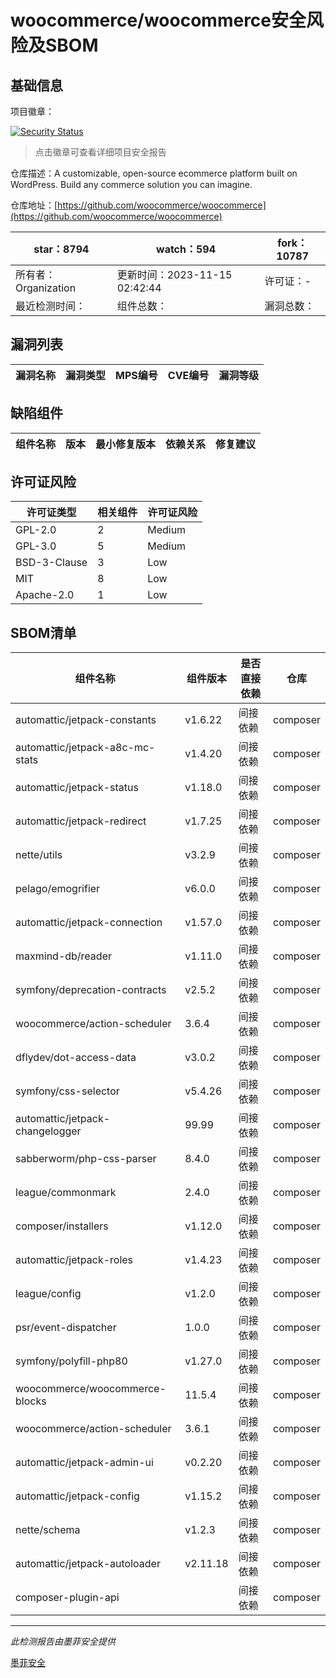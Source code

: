 # woocommerce/woocommerce安全风险及SBOM

## 基础信息

项目徽章：

[![Security Status](https://www.murphysec.com/platform3/v31/badge/1724501512467996672.svg)](https://www.murphysec.com/console/report/1694416112174133248/1724501512467996672)

> 点击徽章可查看详细项目安全报告

仓库描述：A customizable, open-source ecommerce platform built on WordPress. Build any commerce solution you can imagine.

仓库地址：[https://github.com/woocommerce/woocommerce](https://github.com/woocommerce/woocommerce)

| star：8794 | watch：594 | fork：10787 |
| ----------- | -------------- | ------------ |
| 所有者：Organization | 更新时间：2023-11-15 02:42:44 | 许可证：- |
| 最近检测时间： | 组件总数： | 漏洞总数： |




## 漏洞列表

| 漏洞名称 | 漏洞类型 | MPS编号 | CVE编号 | 漏洞等级 |
| ------- | ------ | ------- | ------ | ----- |





## 缺陷组件

| 组件名称 | 版本 | 最小修复版本 | 依赖关系 | 修复建议 |
| -------- | ---- | ------------ | -------- | -------- |





## 许可证风险

| 许可证类型 | 相关组件 | 许可证风险 |
| ---------- | -------- | ---------- |
|GPL-2.0|2|Medium|
|GPL-3.0|5|Medium|
|BSD-3-Clause|3|Low|
|MIT|8|Low|
|Apache-2.0|1|Low|




## SBOM清单

| 组件名称 | 组件版本 | 是否直接依赖 | 仓库 |
| -------- | -------- | ------------ | ---- |
|automattic/jetpack-constants|v1.6.22|间接依赖|composer|
|automattic/jetpack-a8c-mc-stats|v1.4.20|间接依赖|composer|
|automattic/jetpack-status|v1.18.0|间接依赖|composer|
|automattic/jetpack-redirect|v1.7.25|间接依赖|composer|
|nette/utils|v3.2.9|间接依赖|composer|
|pelago/emogrifier|v6.0.0|间接依赖|composer|
|automattic/jetpack-connection|v1.57.0|间接依赖|composer|
|maxmind-db/reader|v1.11.0|间接依赖|composer|
|symfony/deprecation-contracts|v2.5.2|间接依赖|composer|
|woocommerce/action-scheduler|3.6.4|间接依赖|composer|
|dflydev/dot-access-data|v3.0.2|间接依赖|composer|
|symfony/css-selector|v5.4.26|间接依赖|composer|
|automattic/jetpack-changelogger|99.99|间接依赖|composer|
|sabberworm/php-css-parser|8.4.0|间接依赖|composer|
|league/commonmark|2.4.0|间接依赖|composer|
|composer/installers|v1.12.0|间接依赖|composer|
|automattic/jetpack-roles|v1.4.23|间接依赖|composer|
|league/config|v1.2.0|间接依赖|composer|
|psr/event-dispatcher|1.0.0|间接依赖|composer|
|symfony/polyfill-php80|v1.27.0|间接依赖|composer|
|woocommerce/woocommerce-blocks|11.5.4|间接依赖|composer|
|woocommerce/action-scheduler|3.6.1|间接依赖|composer|
|automattic/jetpack-admin-ui|v0.2.20|间接依赖|composer|
|automattic/jetpack-config|v1.15.2|间接依赖|composer|
|nette/schema|v1.2.3|间接依赖|composer|
|automattic/jetpack-autoloader|v2.11.18|间接依赖|composer|
|composer-plugin-api||间接依赖|composer|


------

*此检测报告由墨菲安全提供*

[墨菲安全](www.murphysec.com)